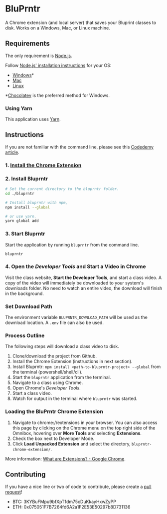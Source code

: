 BluPrntr
========

A Chrome extension (and local server) that saves your Bluprint classes to disk.
Works on a Windows, Mac, or Linux machine.

Requirements
------------

The only requirement is [Node.js](https://nodejs.org/en/).

Follow [Node.js' installation instructions](https://nodejs.org/en/) for your OS:

- [Windows](https://nodejs.org/en/download/package-manager/#windows)*
- [Mac](https://nodejs.org/en/download/package-manager/#macos)
- [Linux](https://nodejs.org/en/download/package-manager)

*[Chocolatey](https://chocolatey.org/install) is the preferred method for Windows.

### Using Yarn

This application uses [Yarn](https://yarnpkg.com/).

Instructions
------------

If you are not familiar with the command line, please see this [Codedemy article](https://www.codecademy.com/articles/command-line-setup).

### 1. [Install the Chrome Extension](#loading-the-bluprntr-chrome-extension)

### 2. Install Bluprntr

```bash
# Set the current directory to the bluprntr folder.
cd ./bluprntr

# Install bluprntr with npm,
npm install --global

# or use yarn.
yarn global add
```

### 3. Start Bluprntr

Start the application by running `bluprntr` from the command line.

```bash
bluprntr
```

### 4. Open the _Developer Tools_ and Start a Video in Chrome

Visit the class website, **Start the Developer Tools**, and start a class video.
A copy of the video will immediately be downloaded to your system's downloads folder.
No need to watch an entire video, the download will finish in the background.

### Set Download Path

The environment variable `BLUPRNTR_DOWNLOAD_PATH` will be used as the download location.
A `.env` file can also be used.

### Process Outline

The following steps will download a class video to disk.

1. Clone/download the project from Github.
2. Install the Chrome Extension (instructions in next section).
3. Install Bluprntr: `npm install <path-to-bluprntr-project> --global` from the terminal (powershell/shell/cli).
4. Start the `bluprntr` application from the terminal.
5. Navigate to a class using Chrome.
6. Open Chrome's _Developer Tools_.
7. Start a class video.
8. Watch for output in the terminal where `bluprntr` was started.

### Loading the BluPrntr Chrome Extension

1. Navigate to chrome://extensions in your browser. You can also access this page by clicking on the Chrome menu on the top right side of the Omnibox, hovering over **More Tools** and selecting **Extensions**.
2. Check the box next to Developer Mode.
3. Click **Load Unpacked Extension** and select the directory, `bluprntr-chrome-extension/`.

More information: [What are Extensions? - Google Chrome](https://developer.chrome.com/extensions).

Contributing
------------

If you have a nice line or two of code to contribute, please create a [pull request](https://help.github.com/en/github/collaborating-with-issues-and-pull-requests/about-pull-requests)!

- BTC: 3KYBuFMpu9bfXpT1dm75cDuKkayHxwZyPP
- ETH: 0x075051F7B7264fd6A2a1F2E53E50297b8D731136
